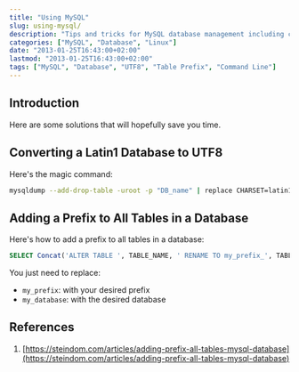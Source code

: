 ```yaml
---
title: "Using MySQL"
slug: using-mysql/
description: "Tips and tricks for MySQL database management including charset conversion and table prefix manipulation"
categories: ["MySQL", "Database", "Linux"]
date: "2013-01-25T16:43:00+02:00"
lastmod: "2013-01-25T16:43:00+02:00"
tags: ["MySQL", "Database", "UTF8", "Table Prefix", "Command Line"]
---
```


## Introduction

Here are some solutions that will hopefully save you time.

## Converting a Latin1 Database to UTF8

Here's the magic command:

```bash
mysqldump --add-drop-table -uroot -p "DB_name" | replace CHARSET=latin1 CHARSET=utf8 | iconv -f latin1 -t utf8 | mysql -uroot -p "DB_name"
```

## Adding a Prefix to All Tables in a Database

Here's how to add a prefix to all tables in a database:

```sql
SELECT Concat('ALTER TABLE ', TABLE_NAME, ' RENAME TO my_prefix_', TABLE_NAME, ';') FROM information_schema.TABLES WHERE table_schema = 'my_database'
```

You just need to replace:
- `my_prefix`: with your desired prefix
- `my_database`: with the desired database

## References

1. [https://steindom.com/articles/adding-prefix-all-tables-mysql-database](https://steindom.com/articles/adding-prefix-all-tables-mysql-database)
